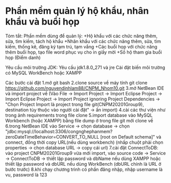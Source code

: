 
# Phần mềm quản lý hộ khẩu, nhân khẩu và buổi họp

Tóm tắt: Phần mềm dùng để quản lý:
+Hộ khẩu với các chức năng thêm, sửa, tìm kiếm, tách hộ khẩu
+Nhân khẩu với các chức năng thêm, sửa, tìm kiếm, thống kê, đăng ký tạm trú, tạm vắng
+Các buổi họp với chức năng thêm buổi họp, tạo file word phục vụ cho in giấy mời
+Số hộ tham gia buổi họp (Điểm danh)


Yêu cầu môi trường 
JDK: Yêu cầu jdk1.8.0_271 và jre Cài đặt biến môi trường
có MySQL WorkBench hoặc XAMPP

Các bước cài đặt
1.mở git bash
2.clone source về máy tính git clone https://github.com/nguyendinhlam88/CNPM_Nhom10.git
3.mở NetBean IDE và import project về (Vào File -> Import Project -> Import Eclipse Project -> Import Eclipse Project -> Import Project ignoring Project Dependencies -> "Chọn Project Import là project trong file git(CNPM20201Group9), destination tùy thuộc vào người cài đặt" -> ấn import)
4.cài các thư viện như trong ảnh requirements trong file clone
5.import database vào MySQL Workbench (hoặc XAMPP) bằng file dump ở trong file git mới clone về
6.trong NetBean IDE vào Service -> chọn database -> chọn "jdbc:mysql://localhost:3306/congnghephanmem?zeroDateTimeBehavior=CONVERT_TO_NULL [root on Default schema]" và connect, đồng thời copy URL(nếu dùng workbench) (nhấp chuột phải chọn properties -> chọn database URL -> copy cái url)
7.cài đặt ConnectToDB: vào project CNPM20201Group9 vừa mới import, vào source code -> Service -> ConnectToDB -> thiết lập password và dbName nếu dùng XAMPP hoặc thiết lập password và dbURL nếu dùng WorkBench (dbURL chính là URL ở bước trước)
8.khi chạy chương trình có phần đăng nhập, nhập username là vu, password là 123
